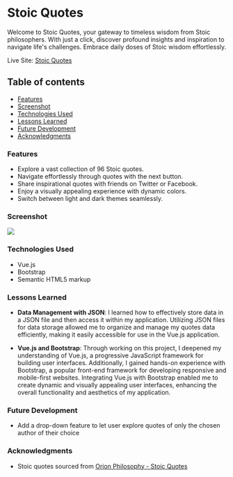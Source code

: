 # Stoic Quotes

Welcome to Stoic Quotes, your gateway to timeless wisdom from Stoic philosophers. With just a click, discover profound insights and inspiration to navigate life's challenges. Embrace daily doses of Stoic wisdom effortlessly.

Live Site: [Stoic Quotes](https://sushcod3.github.io/stoic-quotes/)

## Table of contents

- [Features](#features)
- [Screenshot](#screenshot)
- [Technologies Used](#technologies-used)
- [Lessons Learned](#lessons-learned)
- [Future Development](#future-development)
- [Acknowledgments](#acknowledgments)

### Features

- Explore a vast collection of 96 Stoic quotes.
- Navigate effortlessly through quotes with the next button.
- Share inspirational quotes with friends on Twitter or Facebook.
- Enjoy a visually appealing experience with dynamic colors.
- Switch between light and dark themes seamlessly.

### Screenshot

![](./screenshot-dark.png)

### Technologies Used

- Vue.js
- Bootstrap
- Semantic HTML5 markup

### Lessons Learned

- **Data Management with JSON**: I learned how to effectively store data in a JSON file and then access it within my application. Utilizing JSON files for data storage allowed me to organize and manage my quotes data efficiently, making it easily accessible for use in the Vue.js application.

- **Vue.js and Bootstrap**: Through working on this project, I deepened my understanding of Vue.js, a progressive JavaScript framework for building user interfaces. Additionally, I gained hands-on experience with Bootstrap, a popular front-end framework for developing responsive and mobile-first websites. Integrating Vue.js with Bootstrap enabled me to create dynamic and visually appealing user interfaces, enhancing the overall functionality and aesthetics of my application.

### Future Development

- Add a drop-down feature to let user explore quotes of only the chosen author of their choice

### Acknowledgments

- Stoic quotes sourced from [Orion Philosophy - Stoic Quotes](https://www.orionphilosophy.com/stoic-blog/stoic-quotes)
